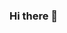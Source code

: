 ### Hi there 👋

<!--
**licheng1786/licheng1786** is a ✨ _special_ ✨ repository because its `README.md` (this file) appears on your GitHub profile.

Here are some ideas to get you started:

- 🔭 I’m currently working on petroleum geology
- 🌱 I’m currently learning date science
- 🤔 I’m looking for help with tulip
- 📫 How to reach me: qq:190726983
- 😄 Pronouns: licheng
- ⚡ Fun fact: study
-->
